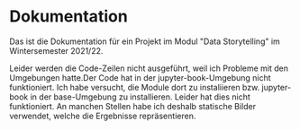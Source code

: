 # Dokumentation

Das ist die Dokumentation für ein Projekt im Modul "Data Storytelling" im Wintersemester 2021/22.

Leider werden die Code-Zeilen nicht ausgeführt, weil ich Probleme mit den Umgebungen hatte.Der Code hat in der jupyter-book-Umgebung nicht funktioniert. Ich habe versucht, die Module dort zu instaliieren bzw. jupyter-book in der base-Umgebung zu installieren. Leider hat dies nicht funktioniert. An manchen Stellen habe ich deshalb statische Bilder verwendet, welche die Ergebnisse repräsentieren.